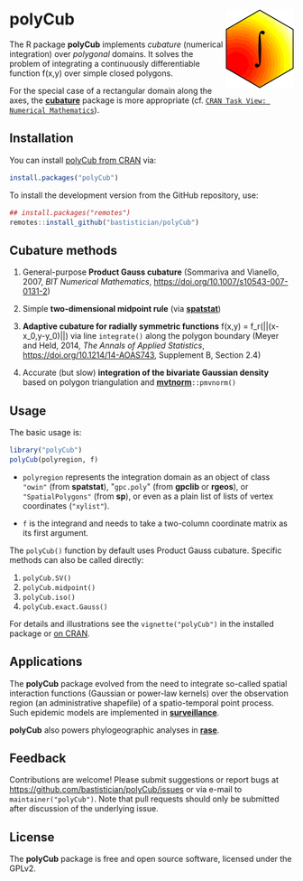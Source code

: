 
# polyCub <img src="man/figures/logo.png" align="right" alt="" width="120" />

The R package **polyCub** implements *cubature* (numerical integration)
over *polygonal* domains.
It solves the problem of integrating a continuously differentiable
function f(x,y) over simple closed polygons.

For the special case of a rectangular domain along the axes, the
[**cubature**](https://CRAN.R-project.org/package=cubature)
package is more appropriate (cf.
[`CRAN Task View: Numerical Mathematics`](https://CRAN.R-project.org/view=NumericalMathematics)).


## Installation

You can install
[polyCub from CRAN](https://CRAN.R-project.org/package=polyCub)
via:

```R
install.packages("polyCub")
```

To install the development version from the GitHub repository, use:

```R
## install.packages("remotes")
remotes::install_github("bastistician/polyCub")
```


## Cubature methods

1. General-purpose **Product Gauss cubature** (Sommariva and Vianello, 2007,
   *BIT Numerical Mathematics*, <https://doi.org/10.1007/s10543-007-0131-2>)

2. Simple **two-dimensional midpoint rule**
   (via [**spatstat**](https://CRAN.R-project.org/package=spatstat))
  
3. **Adaptive cubature for radially symmetric functions**
   f(x,y) = f_r(||(x-x_0,y-y_0)||)
   via line `integrate()` along the polygon boundary
   (Meyer and Held, 2014, *The Annals of Applied Statistics*,
   <https://doi.org/10.1214/14-AOAS743>, Supplement B, Section 2.4)

4. Accurate (but slow) **integration of the bivariate Gaussian density**
   based on polygon triangulation and
   [**mvtnorm**](https://CRAN.R-project.org/package=mvtnorm)`::pmvnorm()`


## Usage

The basic usage is:

```r
library("polyCub")
polyCub(polyregion, f)
```

* `polyregion` represents the integration domain as an object of class
`"owin"` (from **spatstat**), "`gpc.poly`" (from **gpclib** or **rgeos**),
or `"SpatialPolygons"` (from **sp**),
or even as a plain list of lists of vertex coordinates (`"xylist"`).

* `f` is the integrand and needs to take a two-column coordinate matrix
as its first argument.

The `polyCub()` function by default uses Product Gauss cubature.
Specific methods can also be called directly:

1. `polyCub.SV()`
2. `polyCub.midpoint()`
3. `polyCub.iso()`
4. `polyCub.exact.Gauss()`

For details and illustrations see the `vignette("polyCub")`
in the installed package or
[on CRAN](https://CRAN.R-project.org/package=polyCub/vignettes/polyCub.html).


## Applications

The **polyCub** package evolved from the need to integrate
so-called spatial interaction functions (Gaussian or power-law kernels)
over the observation region (an administrative shapefile)
of a spatio-temporal point process.
Such epidemic models are implemented in
[**surveillance**](https://CRAN.R-project.org/package=surveillance).

**polyCub** also powers phylogeographic analyses in
[**rase**](https://CRAN.R-project.org/package=rase).


## Feedback

Contributions are welcome!
Please submit suggestions or report bugs at
<https://github.com/bastistician/polyCub/issues>
or via e-mail to `maintainer("polyCub")`.
Note that pull requests should only be submitted
after discussion of the underlying issue.


## License

The **polyCub** package is free and open source software, licensed under the GPLv2.
